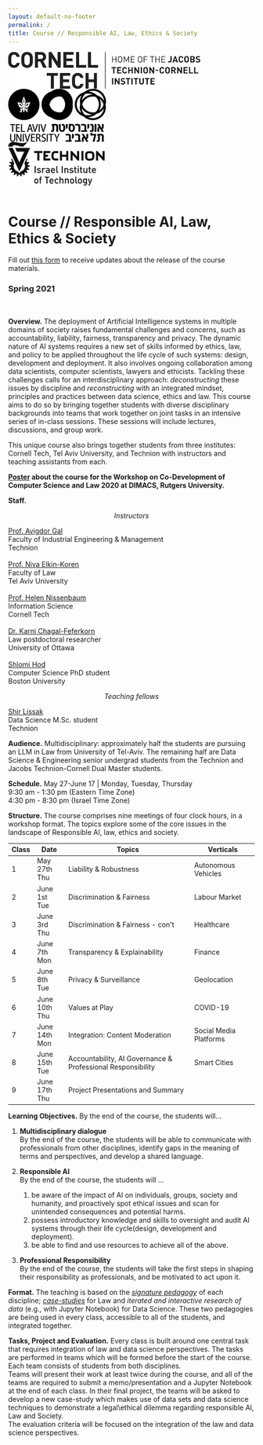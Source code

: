```yaml
---
layout: default-no-footer
permalink: /
title: Course // Responsible AI, Law, Ethics & Society
---
```


<img src="assets/img/Cornell-Tech.png" style="display: block;" />

<img src="assets/img/Tel-Aviv-University.png" style="display: block;" />

<img src="assets/img/Technion.png" style="display: block;" />

<div style="clear:both"></div><br />

# Course // Responsible AI, Law, Ethics & Society

Fill out [this form](https://forms.gle/Wk4RqoCYBaLeVroM8) to receive updates about the release of the course materials.

### Spring 2021

<br />

**Overview.** The deployment of Artificial Intelligence systems in multiple domains of society raises fundamental challenges and concerns, such as accountability, liability, fairness, transparency and privacy. The dynamic nature of AI systems requires a new set of skills informed by ethics, law, and policy to be applied throughout the life cycle of such systems: design, development and deployment. It also involves ongoing collaboration among data scientists, computer scientists, lawyers and ethicists. Tackling these challenges calls for an interdisciplinary approach: *deconstructing* these issues by discipline and *reconstructing* with an integrated mindset, principles and practices between data science, ethics and law. This course aims to do so by bringing together students with diverse disciplinary backgrounds into teams that work together on joint tasks in an intensive series of in-class sessions. These sessions will include lectures, discussions, and group work. 

This unique course also brings together students from three institutes: Cornell Tech, Tel Aviv University, and Technion with instructors and teaching assistants from each.


**[Poster](assets/poster.pdf) about the course for the Workshop on Co-Development of Computer Science and Law 2020 at DIMACS, Rutgers University.**

**Staff.**

<div style="text-align: center;"><em>Instructors</em></div>

<a href="https://agp.iem.technion.ac.il/avigal/">Prof. Avigdor Gal</a>  
Faculty of Industrial Engineering &amp; Management  
Technion
<br/><br/>
<a href="https://en-law.tau.ac.il/profile/elkiniva">Prof. Niva Elkin-Koren</a>  
Faculty of Law  
Tel Aviv University
<br/><br/>
<a href="https://nissenbaum.tech.cornell.edu/">Prof. Helen Nissenbaum</a>  
Information Science  
Cornell Tech
<br/><br/>
<a href="https://uottawa.academia.edu/KarniChagalFeferkorn">Dr. Karni Chagal-Feferkorn</a>  
Law postdoctoral researcher  
University of Ottawa
<br/><br/>
<a href="https://shlomi.hod.xyz/">Shlomi Hod</a>  
Computer Science PhD student  
Boston University

<div style="text-align: center;"><em>Teaching fellows</em></div>

<a href="https://www.linkedin.com/in/shir-lissak-012174166/">Shir Lissak</a>  
Data Science M.Sc. student  
Technion



**Audience.** Multidisciplinary: approximately half the students are pursuing an LLM in Law from University of Tel-Aviv. The remaining half are Data Science & Engineering senior undergrad students from the Technion and Jacobs Technion-Cornell Dual Master students.

**Schedule.**
May 27-June 17 | Monday, Tuesday, Thursday    
9:30 am - 1:30 pm (Eastern Time Zone)  
4:30 pm - 8:30 pm (Israel Time Zone)

**Structure.** The course comprises nine meetings of four clock hours, in a workshop format. The topics explore some of the core issues in the landscape of Responsible AI, law, ethics and society. 


<table class="tg">
<thead>
  <tr>
    <th class="tg-0pky">Class</th>
    <th class="tg-0pky">Date</th>
    <th class="tg-0pky">Topics</th>
    <th class="tg-0pky">Verticals</th>
  </tr>
</thead>
<tbody>
  <tr>
    <td class="tg-0pky">1</td>
    <td class="tg-0pky">May 27th<br />Thu</td>
    <td class="tg-0pky">Liability &amp; Robustness</td>
    <td class="tg-0pky">Autonomous Vehicles </td>
  </tr>
  <tr>
    <td class="tg-0pky">2</td>
    <td class="tg-0pky">June 1st<br />Tue</td>
    <td class="tg-0pky">Discrimination &amp; Fairness </td>
    <td class="tg-0pky">Labour Market</td>
  </tr>
  <tr>
    <td class="tg-0pky">3</td>
    <td class="tg-0pky">June 3rd<br />Thu</td>
	<td class="tg-0pky">Discrimination &amp; Fairness - con't</td>
    <td class="tg-0pky">Healthcare</td>

  </tr>
  <tr>
    <td class="tg-0pky">4</td>
    <td class="tg-0pky">June 7th<br />Mon</td>
    <td class="tg-0pky">Transparency & Explainability </td>
    <td class="tg-0pky">Finance</td>
  </tr>
  <tr>
    <td class="tg-0pky">5</td>
    <td class="tg-0pky">June 8th<br />Tue</td>
    <td class="tg-0pky">Privacy &amp; Surveillance</td>
    <td class="tg-0pky">Geolocation</td>
  </tr>
  <tr>
    <td class="tg-0pky">6</td>
    <td class="tg-0pky">June 10th<br />Thu</td>
    <td class="tg-0pky">Values at Play</td>
    <td class="tg-0pky">COVID-19</td>
  </tr>
  <tr>
    <td class="tg-0pky">7</td>
    <td class="tg-0pky">June 14th<br />Mon</td>
    <td class="tg-0pky">Integration: Content Moderation </td>
    <td class="tg-0pky">Social Media Platforms</td>
  </tr>
  <tr>
    <td class="tg-0pky">8</td>
    <td class="tg-0pky">June 15th<br />Tue</td>
    <td class="tg-0pky">Accountability, AI Governance &amp; Professional Responsibility</td>
    <td class="tg-0pky">Smart Cities</td>
  </tr>
  <tr>
    <td class="tg-0pky">9</td>
    <td class="tg-0pky">June 17th<br />Thu</td>
    <td class="tg-0pky" colspan="2">Project Presentations and Summary</td>

  </tr>
</tbody>
</table>

**Learning Objectives.** By the end of the course, the students will…

1. **Multidisciplinary dialogue**  
By the end of the course, the students will be able to communicate with professionals from other disciplines, identify gaps in the meaning of terms and perspectives, and develop a shared language.
   
1. **Responsible AI**  
By the end of the course, the students will …
   1. be aware of the impact of AI on individuals, groups, society and humanity, and proactively spot ethical issues and scan for unintended consequences and potential harms.
   1. possess introductory knowledge and skills to oversight and audit AI systems through their life cycle(design, development and deployment).
   1. be able to find and use resources to achieve all of the above.
1. **Professional Responsibility**  
By the end of the course, the students will take the first steps in shaping their responsibility as professionals, and be motivated to act upon it.

**Format.** The teaching is based on the [*signature pedagogy*](https://wiki.ubc.ca/Signature_Pedagogies) of each discipline; [*case-studies*](https://casestudies.law.harvard.edu/the-case-study-teaching-method/) for Law and *iterated and interactive research of data* (e.g., with Jupyter Notebook) for Data Science. These two pedagogies are being used in every class, accessible to all of the students, and integrated together.

**Tasks, Project and Evaluation.** Every class is built around one central task that requires integration of law and data science perspectives. The tasks are performed  in teams which will be formed before the start of the course. Each team consists of students from both disciplines.  
Teams will present their work at least twice during the course, and all of the teams are required to submit a memo/presentation and a Jupyter Notebook at the end of each class.
In their final project, the teams will be asked to develop a new case-study which makes use of data sets and data science techniques to demonstrate a legal\ethical dilemma regarding responsible AI, Law and Society.  
The evaluation criteria  will be focused on the integration of the law and data science perspectives.




